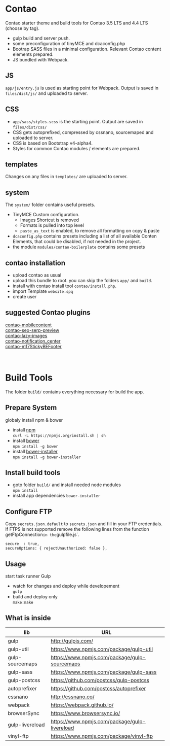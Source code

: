 # Contao

Contao starter theme and build tools for Contao 3.5 LTS and 4.4 LTS (choose by tag).
- gulp build and server push.
- some preconfiguration of tinyMCE and dcaconfig.php
- Bootrap SASS files in a minimal configuration. 
Relevant Contao content elements prepared.
- JS bundled with Webpack.
## JS
`app/js/entry.js` is used as starting point for Webpack.
Output is saved in `files/dist/js/` and uploaded to server.

## CSS
- `app/sass/styles.scss` is the starting point.
Output are saved in `files/dist/css/`
- CSS gets autoprefixed, compressed by cssnano, sourcemaped and uploaded to server.
- CSS is based on Bootstrap v4-alpha4.
- Styles for common Contao modules / elements are prepared.

## templates
Changes on any files in  `templates/` are uploaded to server.

## system
The `system/` folder contains useful presets.
- TinyMCE Custom configuration.
    + Images Shortcut is removed
    + Formats is pulled into top level
    + `paste_as_text` is enabled, to remove all formatting on copy & paste  
- `dcaconfig.php` contains presets 
    including a list of all available Conten Elements, that could be disabled, if not needed in the project.
- the module `modules/contao-boilerplate` contains some presets


## contao installation
- upload contao as usual
- upload this bundle to root.
you can skip the folders `app/` and `build`.
- install with contao install tool `contao/install.php`.
- import Template `website.spq`
- create user

## suggested Contao plugins
[contao-mobilecontent](https://github.com/derhaeuptling/contao-mobilecontent) <br>
[contao-seo-serp-preview](https://github.com/derhaeuptling/contao-seo-serp-preview) <br>
[contao-lazy-images](https://github.com/derhaeuptling/contao-lazy-images) <br>
[contao-notification_center](https://github.com/terminal42/contao-notification_center) <br>
[contao-m17StickyBEFooter](https://github.com/may17/contao-m17StickyBEFooter) <br>
<br><br>

# Build Tools

The folder `build/` contains everything necessary for build the app. 
## Prepare System 
globaly install npm & bower
- install [npm](https://github.com/npm/npm) <br>
    `curl -L https://npmjs.org/install.sh | sh`
- install [bower](https://github.com/bower/bower) <br> 
    `npm install -g bower`
- install [bower-installer](https://github.com/blittle/bower-installer) <br>
    `npm install -g bower-installer`


## Install build tools 
- goto folder `build/` and install needed node modules<br>
   `npm install`
- install app dependencies 
    `bower-installer`

## Configure FTP
Copy `secrets.json.default`  to `secrets.json` and fill in your FTP credentials. <br>
If FTPS is not supported remove the following lines from the function getFtpConnection` in the `gulpfile.js`.

```
secure  : true,
secureOptions: { rejectUnauthorized: false },
```

## Usage
start task runner Gulp
- watch for changes and deploy while developement <br>
    `gulp` 
- build and deploy only  <br>
    `make:make`

## What is inside

lib | URL
-|-
gulp | 	http://gulpjs.com/
gulp-util | https://www.npmjs.com/package/gulp-util
gulp-sourcemaps | https://www.npmjs.com/package/gulp-sourcemaps
gulp-sass |	https://www.npmjs.com/package/gulp-sass
gulp-postcss | https://github.com/postcss/gulp-postcss
autoprefixer | https://github.com/postcss/autoprefixer
cssnano | http://cssnano.co/
webpack | https://webpack.github.io/
browserSync | https://www.browsersync.io/
gulp-livereload | https://www.npmjs.com/package/gulp-livereload
vinyl-ftp | https://www.npmjs.com/package/vinyl-ftp







